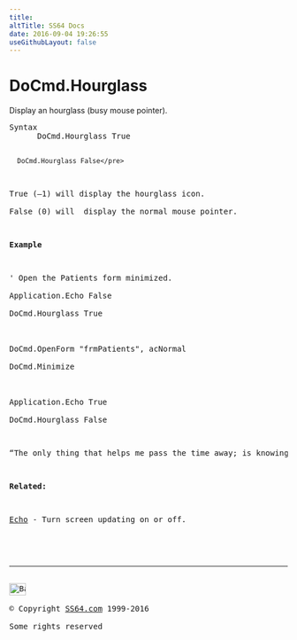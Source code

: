 ```yaml
---
title:
altTitle: SS64 Docs
date: 2016-09-04 19:26:55
useGithubLayout: false
---
```

<!-- #BeginLibraryItem "/Library/head_access.lbi" --><!-- #EndLibraryItem --><h1>DoCmd.Hourglass</h1>
<p>Display an hourglass (busy mouse pointer).</p>
<pre>Syntax
      DoCmd.Hourglass True

      DoCmd.Hourglass False</pre>
<p>True (–1) will display the hourglass icon.<br>
False (0) will  display the normal mouse pointer.</p>
<p><b>Example</b></p>
<p class="code">' Open the Patients form minimized. <br>
Application.Echo False <br>
DoCmd.Hourglass True<br>
<br>
DoCmd.OpenForm "frmPatients", acNormal <br>
DoCmd.Minimize <br>
<br>
Application.Echo True <br>
DoCmd.Hourglass False </p>
<p class="quote">“The only thing that helps me pass the time away; is knowing I'll be back at Echo Beach some day” ~&nbsp;Martha and the Muffins</p>
<p><b>Related:</b></p>
<p><a href="echo.html">Echo</a> - Turn screen updating on or off.</p><!-- #BeginLibraryItem "/Library/foot_access.lbi" --><p><script async="" src="//pagead2.googlesyndication.com/pagead/js/adsbygoogle.js"></script>
<!-- access -->

<hr>
<div id="bl" class="footer"><a href="#"><img src="../images/top.png" width="30" height="22" alt="Back to the Top"></a></div>
<div id="br" class="footer, tagline">© Copyright <a href="http://ss64.com/">SS64.com</a> 1999-2016<br>
Some rights reserved</div><!-- #EndLibraryItem -->

